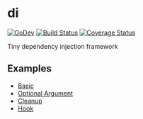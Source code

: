 # di

[![GoDev](https://pkg.go.dev/badge/golang.org/x/pkgsite.svg)](https://pkg.go.dev/github.com/go-tk/di
) [![Build Status](https://travis-ci.com/go-tk/di.svg?branch=master)](https://travis-ci.com/github/go-tk/di
) [![Coverage Status](https://codecov.io/gh/go-tk/di/branch/master/graph/badge.svg)](https://codecov.io/gh/go-tk/di
)

Tiny dependency injection framework

## Examples

- [Basic](examples/basic/example_test.go)
- [Optional Argument](examples/optionalargument/example_test.go)
- [Cleanup](examples/cleanup/example_test.go)
- [Hook](examples/hook/example_test.go)
